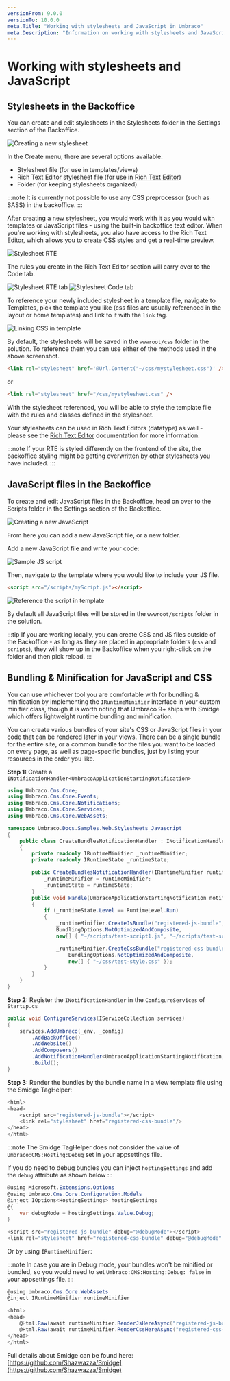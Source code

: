 ```yaml
---
versionFrom: 9.0.0
versionTo: 10.0.0
meta.Title: "Working with stylesheets and JavaScript in Umbraco"
meta.Description: "Information on working with stylesheets and JavaScript in Umbraco, including bundling & minification"
---
```


# Working with stylesheets and JavaScript

## Stylesheets in the Backoffice

You can create and edit stylesheets in the Stylesheets folder in the Settings section of the Backoffice.

![Creating a new stylesheet](images/1-creating-stylesheet.png)

In the Create menu, there are several options available:

* Stylesheet file (for use in templates/views)
* Rich Text Editor stylesheet file (for use in [Rich Text Editor](../../Backoffice/Property-Editors/Built-in-Property-Editors/Rich-Text-Editor/index.md))
* Folder (for keeping stylesheets organized)

:::note
It is currently not possible to use any CSS preprocessor (such as SASS) in the backoffice.
:::

After creating a new stylesheet, you would work with it as you would with templates or JavaScript files - using the built-in backoffice text editor.
When you're working with stylesheets, you also have access to the Rich Text Editor, which allows you to create CSS styles and get a real-time preview.

![Stylesheet RTE](images/2-rte-editor.png)

The rules you create in the Rich Text Editor section will carry over to the Code tab.

![Stylesheet RTE tab](images/3-rte-editor-p2.png)
![Stylesheet Code tab](images/3-rte-editor-p3.png)

To reference your newly included stylesheet in a template file, navigate to Templates, pick the template you like (css files are usually referenced in the layout or home templates) and link to it with the `link` tag.

![Linking CSS in template](images/4-link-css-v9.png)

By default, the stylesheets will be saved in the `wwwroot/css` folder in the solution.
To reference them you can use either of the methods used in the above screenshot.

```html
<link rel="stylesheet" href='@Url.Content("~/css/mystylesheet.css")' />
```
or
```html
<link rel="stylesheet" href="/css/mystylesheet.css" />
```

With the stylesheet referenced, you will be able to style the template file with the rules and classes defined in the stylesheet.

Your stylesheets can be used in Rich Text Editors (datatype) as well - please see the [Rich Text Editor](../../Backoffice/Property-Editors/Built-in-Property-Editors/Rich-Text-Editor/RTE-Styles/index.md) documentation for more information.

:::note
If your RTE is styled differently on the frontend of the site, the backoffice styling might be getting overwritten by other stylesheets you have included.
:::

## JavaScript files in the Backoffice

To create and edit JavaScript files in the Backoffice, head on over to the Scripts folder in the Settings section of the Backoffice.

![Creating a new JavaScript](images/8-create-js.png)

From here you can add a new JavaScript file, or a new folder.

Add a new JavaScript file and write your code:

![Sample JS script](images/9-myscript.png)

Then, navigate to the template where you would like to include your JS file.

```html
<script src="/scripts/myScript.js"></script>
```

![Reference the script in template](images/10-reference-script-v9.png)

By default all JavaScript files will be stored in the `wwwroot/scripts` folder in the solution.

:::tip
If you are working locally, you can create CSS and JS files outside of the Backoffice - as long as they are placed in appropriate folders (`css` and `scripts`), they will show up in the Backoffice when you right-click on the folder and then pick reload.
:::

## Bundling & Minification for JavaScript and CSS

You can use whichever tool you are comfortable with for bundling & minification by implementing the `IRuntimeMinifier` interface in your custom minifier class, though it is worth noting that Umbraco 9+ ships with Smidge which offers lightweight runtime bundling and minification.

You can create various bundles of your site's CSS or JavaScript files in your code that can be rendered later in your views. There can be a single bundle for the entire site, or a common bundle for the files you want to be loaded on every page, as well as page-specific bundles, just by listing your resources in the order you like.

**Step 1:** Create a `INotificationHandler<UmbracoApplicationStartingNotification>`

```csharp
using Umbraco.Cms.Core;
using Umbraco.Cms.Core.Events;
using Umbraco.Cms.Core.Notifications;
using Umbraco.Cms.Core.Services;
using Umbraco.Cms.Core.WebAssets;

namespace Umbraco.Docs.Samples.Web.Stylesheets_Javascript
{
    public class CreateBundlesNotificationHandler : INotificationHandler<UmbracoApplicationStartingNotification>
    {
        private readonly IRuntimeMinifier _runtimeMinifier;
        private readonly IRuntimeState _runtimeState;

        public CreateBundlesNotificationHandler(IRuntimeMinifier runtimeMinifier, IRuntimeState runtimeState) {
            _runtimeMinifier = runtimeMinifier;
            _runtimeState = runtimeState;
        }
        public void Handle(UmbracoApplicationStartingNotification notification)
        {
            if (_runtimeState.Level == RuntimeLevel.Run)
            {
                _runtimeMinifier.CreateJsBundle("registered-js-bundle",
                BundlingOptions.NotOptimizedAndComposite,
                new[] { "~/scripts/test-script1.js", "~/scripts/test-script2.js" });

                _runtimeMinifier.CreateCssBundle("registered-css-bundle",
                    BundlingOptions.NotOptimizedAndComposite,
                    new[] { "~/css/test-style.css" });
            }
        }
    }
}
```
**Step 2:** Register the `INotificationHandler` in the `ConfigureServices` of `Startup.cs`
```csharp
public void ConfigureServices(IServiceCollection services)
{
    services.AddUmbraco(_env, _config)
        .AddBackOffice()
        .AddWebsite()
        .AddComposers()
        .AddNotificationHandler<UmbracoApplicationStartingNotification, CreateBundlesNotificationHandler>()
        .Build();
}
```

**Step 3:** Render the bundles by the bundle name in a view template file using the Smidge TagHelper:

```csharp
<html>
<head>
    <script src="registered-js-bundle"></script>
    <link rel="stylesheet" href="registered-css-bundle"/>
</head>
</html>
```

:::note
The Smidge TagHelper does not consider the value of `Umbraco:CMS:Hosting:Debug` set in your appsettings file. 

If you do need to debug bundles you can inject `hostingSettings` and add the `debug` attribute as shown below
:::

```csharp
@using Microsoft.Extensions.Options
@using Umbraco.Cms.Core.Configuration.Models
@inject IOptions<HostingSettings> hostingSettings
@{
    var debugMode = hostingSettings.Value.Debug;
}
```
```csharp
<script src="registered-js-bundle" debug="@debugMode"></script>
<link rel="stylesheet" href="registered-css-bundle" debug="@debugMode" />
```

Or by using `IRuntimeMinifier`:

:::note
In case you are in Debug mode, your bundles won't be minified or bundled, so you would need to set `Umbraco:CMS:Hosting:Debug: false` in your appsettings file.
:::

```csharp
@using Umbraco.Cms.Core.WebAssets
@inject IRuntimeMinifier runtimeMinifier

<html>
<head>
    @Html.Raw(await runtimeMinifier.RenderJsHereAsync("registered-js-bundle"))
    @Html.Raw(await runtimeMinifier.RenderCssHereAsync("registered-css-bundle"))
</head>
</html>
```

Full details about Smidge can be found here: [https://github.com/Shazwazza/Smidge](https://github.com/Shazwazza/Smidge)
